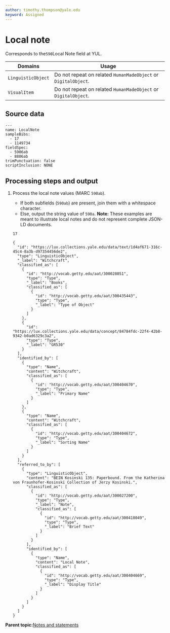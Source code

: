 ```yaml
---
author: timothy.thompson@yale.edu
keyword: Assigned
---
```


# Local note

Corresponds to the`590`Local Note field at YUL.

|Domains|Usage|
|-------|-----|
|`LinguisticObject`|Do not repeat on related `HumanMadeObject` or `DigitalObject`.|
|`VisualItem`|Do not repeat on related `HumanMadeObject` or `DigitalObject`.|

## Source data

```
---
name: LocalNote
sampleBibs:
  - 17
  - 1149734
fieldSpec:
  - 5906ab
  - 8806ab
trimPunctuation: false
scriptInclusion: NONE
```

## Processing steps and output

1.  Process the local note values \(MARC `590ab`\).

    -   If both subfields \(`590ab`\) are present, join them with a whitespace character.
    -   Else, output the string value of `590a`.
    **Note:** These examples are meant to illustrate local notes and do not represent complete JSON-LD documents.

    `17`

    ```
    {
      "id": "https://lux.collections.yale.edu/data/text/1d4af671-316c-45c4-8a3b-d97354456de2",
      "type": "LinguisticObject",
      "_label": "Witchcraft",
      "classified_as": [
        {
          "id": "http://vocab.getty.edu/aat/300028051",
          "type": "Type",
          "_label": "Books",
          "classified_as": [
            {
              "id": "http://vocab.getty.edu/aat/300435443",
              "type": "Type",
              "_label": "Type of Object"
            }
          ]
        },
        {
          "id": "https://lux.collections.yale.edu/data/concept/84784fdc-22f4-42b8-9342-b0ad6329c3a2",
          "type": "Type",
          "_label": "GR530"
        }
      ],
      "identified_by": [
        {
          "type": "Name",
          "content": "Witchcraft",
          "classified_as": [
            {
              "id": "http://vocab.getty.edu/aat/300404670",
              "type": "Type",
              "_label": "Primary Name"
            }
          ]
        },
        {
          "type": "Name",
          "content": "Witchcraft",
          "classified_as": [
            {
              "id": "http://vocab.getty.edu/aat/300404672",
              "type": "Type",
              "_label": "Sorting Name"
            }
          ]
        }
      ],
      "referred_to_by": [
        {
          "type": "LinguisticObject",
          "content": "BEIN Kosinski 135: Paperbound. From the Katherina von Fraunhofer-Kosinski Collection of Jerzy Kosinski.",
          "classified_as": [
            {
              "id": "http://vocab.getty.edu/aat/300027200",
              "type": "Type",
              "_label": "Note",
              "classified_as": [
                {
                  "id": "http://vocab.getty.edu/aat/300418049",
                  "type": "Type",
                  "_label": "Brief Text"
                }
              ]
            }
          ],
          "identified_by": [
            {
              "type": "Name",
              "content": "Local Note",
              "classified_as": [
                {
                  "id": "http://vocab.getty.edu/aat/300404669",
                  "type": "Type",
                  "_label": "Display Title"
                }
              ]
            }
          ]
        }
      ]
    }
    ```


**Parent topic:**[Notes and statements](../../concepts/notes_and_statements.md)

